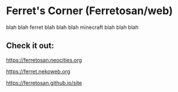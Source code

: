 # Ferret's Corner (Ferretosan/web)

blah blah ferret blah blah blah minecraft blah blah blah

## Check it out:

https://ferretosan.neocities.org

https://ferret.nekoweb.org

https://ferretosan.github.io/site
